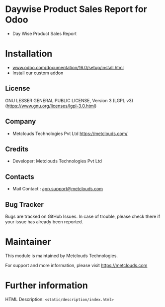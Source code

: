 Daywise Product Sales Report for Odoo
=========================
* Day Wise Product Sales Report

Installation
============
- www.odoo.com/documentation/16.0/setup/install.html
- Install our custom addon

License
-------
GNU LESSER GENERAL PUBLIC LICENSE, Version 3 (LGPL v3)
(https://www.gnu.org/licenses/lgpl-3.0.html)

Company
-------
* Metclouds Technologies Pvt Ltd <https://metclouds.com/>

Credits
-------
* Developer:
   Metclouds Technologies Pvt Ltd

Contacts
--------
* Mail Contact : app.support@metclouds.com

Bug Tracker
-----------
Bugs are tracked on GitHub Issues. In case of trouble, please check there if your issue has already been reported.

Maintainer
==========
This module is maintained by Metclouds Technologies.

For support and more information, please visit https://metclouds.com

Further information
===================
HTML Description: `<static/description/index.html>`